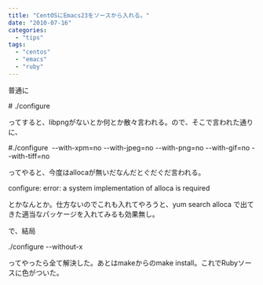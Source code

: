 ```yaml
---
title: "CentOSにEmacs23をソースから入れる。"
date: "2010-07-16"
categories: 
  - "tips"
tags: 
  - "centos"
  - "emacs"
  - "ruby"
---
```


普通に

\# ./configure

ってすると、libpngがないとか何とか散々言われる。ので、そこで言われた通りに、

#./configure  --with-xpm=no --with-jpeg=no --with-png=no --with-gif=no --with-tiff=no

ってやると、今度はallocaが無いだなんだとぐだぐだ言われる。

configure: error: a system implementation of alloca is required

とかなんとか。仕方ないのでこれも入れてやろうと、yum search alloca で出てきた適当なパッケージを入れてみるも効果無し。

で、結局

./configure --without-x

ってやったら全て解決した。あとはmakeからのmake install。これでRubyソースに色がついた。

